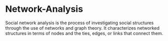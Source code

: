 # Network-Analysis
Social network analysis is the process of investigating social structures through the use of networks and graph theory. It characterizes networked structures in terms of nodes and the ties, edges, or links that connect them.
